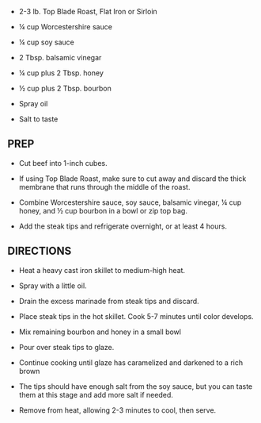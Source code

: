 - 2-3 lb. Top Blade Roast, Flat Iron or Sirloin

- ¼ cup Worcestershire sauce

- ¼ cup soy sauce

- 2 Tbsp. balsamic vinegar

- ¼ cup plus 2 Tbsp. honey

- ½ cup plus 2 Tbsp. bourbon

- Spray oil

- Salt to taste

## PREP

- Cut beef into 1-inch cubes.

- If using Top Blade Roast, make sure to cut away and discard the
    thick membrane that runs through the middle of the roast.

- Combine Worcestershire sauce, soy sauce, balsamic vinegar, ¼ cup
    honey, and ½ cup bourbon in a bowl or zip top bag.

- Add the steak tips and refrigerate overnight, or at least 4 hours.

## DIRECTIONS

- Heat a heavy cast iron skillet to medium-high heat.

- Spray with a little oil.

- Drain the excess marinade from steak tips and discard.

- Place steak tips in the hot skillet. Cook 5-7 minutes until color
    develops.

- Mix remaining bourbon and honey in a small bowl

- Pour over steak tips to glaze.

- Continue cooking until glaze has caramelized and darkened to a rich
    brown

- The tips should have enough salt from the soy sauce, but you can
    taste them at this stage and add more salt if needed.

- Remove from heat, allowing 2-3 minutes to cool, then serve.
